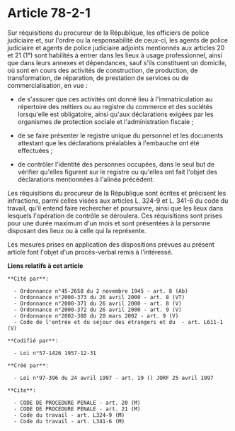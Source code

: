 # Article 78-2-1

Sur réquisitions du procureur de la République, les officiers de police judiciaire et, sur l'ordre ou la responsabilité de
ceux-ci, les agents de police judiciaire et agents de police judiciaire adjoints mentionnés aux articles 20 et 21 (1°) sont
habilités à entrer dans les lieux à usage professionnel, ainsi que dans leurs annexes et dépendances, sauf s'ils constituent
un domicile, où sont en cours des activités de construction, de production, de transformation, de réparation, de prestation
de services ou de commercialisation, en vue :

- de s'assurer que ces activités ont donné lieu à l'immatriculation au répertoire des métiers ou au registre du commerce et
des sociétés lorsqu'elle est obligatoire, ainsi qu'aux déclarations exigées par les organismes de protection sociale et
l'administration fiscale ;

- de se faire présenter le registre unique du personnel et les documents attestant que les déclarations préalables à
l'embauche ont été effectuées ;

- de contrôler l'identité des personnes occupées, dans le seul but de vérifier qu'elles figurent sur le registre ou qu'elles
ont fait l'objet des déclarations mentionnées à l'alinéa précédent.

Les réquisitions du procureur de la République sont écrites et précisent les infractions, parmi celles visées aux articles L.
324-9 et L. 341-6 du code du travail, qu'il entend faire rechercher et poursuivre, ainsi que les lieux dans lesquels
l'opération de contrôle se déroulera. Ces réquisitions sont prises pour une durée maximum d'un mois et sont présentées à la
personne disposant des lieux ou à celle qui la représente.

Les mesures prises en application des dispositions prévues au présent article font l'objet d'un procès-verbal remis à
l'intéressé.

**Liens relatifs à cet article**

	**Cité par**:

	  - Ordonnance n°45-2658 du 2 novembre 1945 - art. 8 (Ab)
	  - Ordonnance n°2000-373 du 26 avril 2000 - art. 8 (VT)
	  - Ordonnance n°2000-371 du 26 avril 2000 - art. 8 (V)
	  - Ordonnance n°2000-372 du 26 avril 2000 - art. 9 (V)
	  - Ordonnance n°2002-388 du 20 mars 2002 - art. 9 (V)
	  - Code de l'entrée et du séjour des étrangers et du  - art. L611-1 (V)

	**Codifié par**:

	  - Loi n°57-1426 1957-12-31

	**Créé par**:

	  - Loi n°97-396 du 24 avril 1997 - art. 19 () JORF 25 avril 1997

	**Cite**:

	  - CODE DE PROCEDURE PENALE - art. 20 (M)
	  - CODE DE PROCEDURE PENALE - art. 21 (M)
	  - Code du travail - art. L324-9 (M)
	  - Code du travail - art. L341-6 (M)
